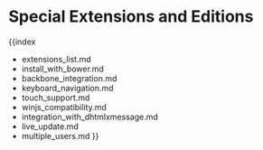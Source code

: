 Special Extensions and Editions
========================================

{{index
- extensions_list.md
- install_with_bower.md
- backbone_integration.md
- keyboard_navigation.md
- touch_support.md
- winjs_compatibility.md
- integration_with_dhtmlxmessage.md
- live_update.md
- multiple_users.md
}}